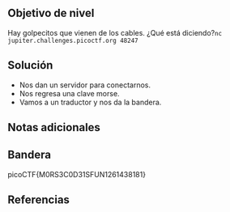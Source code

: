 ## Objetivo de nivel
Hay golpecitos que vienen de los cables. ¿Qué está diciendo?`nc jupiter.challenges.picoctf.org 48247`

## Solución
- Nos dan un servidor para conectarnos.
- Nos regresa una clave morse.
- Vamos a un traductor y nos da la bandera.

## Notas adicionales


## Bandera
picoCTF{M0RS3C0D31SFUN1261438181}

## Referencias

